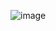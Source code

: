 ![image](https://github.com/KeiverJ/CalculadoraJavaSwing/assets/160792532/c26337ad-5b11-4673-99c8-d9642d82f0aa)
